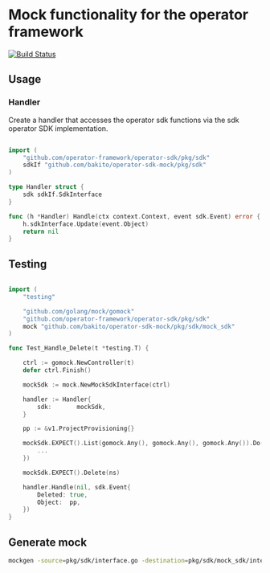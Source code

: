 # Mock functionality for the operator framework

[![Build Status](https://travis-ci.org/bakito/operator-sdk-mock.svg?branch=master)](https://travis-ci.org/bakito/operator-sdk-mock)

## Usage

### Handler

Create a handler that accesses the operator sdk functions via the sdk operator SDK implementation.

```go

import (
    "github.com/operator-framework/operator-sdk/pkg/sdk"
    sdkIf "github.com/bakito/operator-sdk-mock/pkg/sdk"
)

type Handler struct {
    sdk sdkIf.SdkInterface
}

func (h *Handler) Handle(ctx context.Context, event sdk.Event) error {
    h.sdkInterface.Update(event.Object)
    return nil
}

```

## Testing

```go

import (
    "testing"

    "github.com/golang/mock/gomock"
    "github.com/operator-framework/operator-sdk/pkg/sdk"
    mock "github.com/bakito/operator-sdk-mock/pkg/sdk/mock_sdk"
)

func Test_Handle_Delete(t *testing.T) {

    ctrl := gomock.NewController(t)
    defer ctrl.Finish()

    mockSdk := mock.NewMockSdkInterface(ctrl)

    handler := Handler{
        sdk:       mockSdk,
    }

    pp := &v1.ProjectProvisioning{}

    mockSdk.EXPECT().List(gomock.Any(), gomock.Any(), gomock.Any()).Do(func(namespace string, into sdk.Object, opts sdk.ListOption) {
        ...
    })

    mockSdk.EXPECT().Delete(ns)

    handler.Handle(nil, sdk.Event{
        Deleted: true,
        Object:  pp,
    })
}

```


## Generate mock
```bash
mockgen -source=pkg/sdk/interface.go -destination=pkg/sdk/mock_sdk/interface_mock.go 
```
